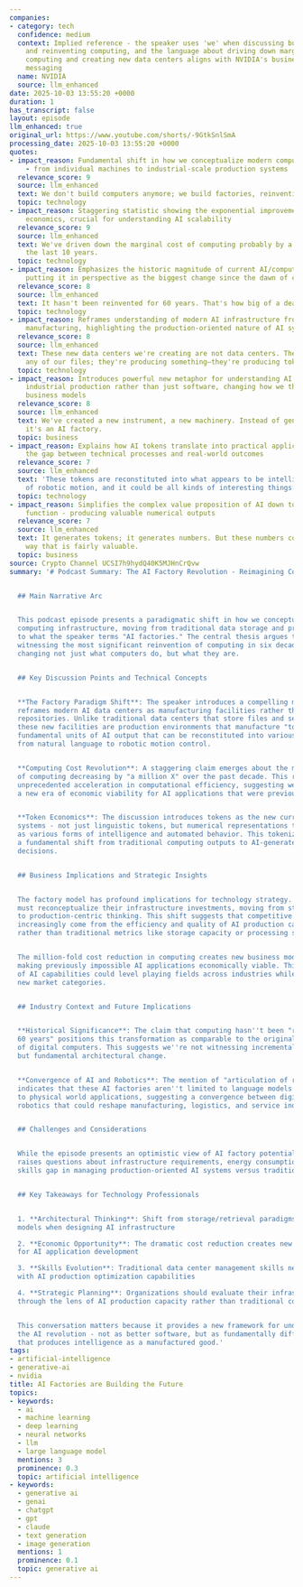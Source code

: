 ```yaml
---
companies:
- category: tech
  confidence: medium
  context: Implied reference - the speaker uses 'we' when discussing building AI factories
    and reinventing computing, and the language about driving down marginal cost of
    computing and creating new data centers aligns with NVIDIA's business model and
    messaging
  name: NVIDIA
  source: llm_enhanced
date: 2025-10-03 13:55:20 +0000
duration: 1
has_transcript: false
layout: episode
llm_enhanced: true
original_url: https://www.youtube.com/shorts/-9GtkSnlSmA
processing_date: 2025-10-03 13:55:20 +0000
quotes:
- impact_reason: Fundamental shift in how we conceptualize modern computing infrastructure
    - from individual machines to industrial-scale production systems
  relevance_score: 9
  source: llm_enhanced
  text: We don't build computers anymore; we build factories, reinventing computing.
  topic: technology
- impact_reason: Staggering statistic showing the exponential improvement in computing
    economics, crucial for understanding AI scalability
  relevance_score: 9
  source: llm_enhanced
  text: We've driven down the marginal cost of computing probably by a million X in
    the last 10 years.
  topic: technology
- impact_reason: Emphasizes the historic magnitude of current AI/computing transformation,
    putting it in perspective as the biggest change since the dawn of computing
  relevance_score: 8
  source: llm_enhanced
  text: It hasn't been reinvented for 60 years. That's how big of a deal it is.
  topic: technology
- impact_reason: Reframes understanding of modern AI infrastructure from storage to
    manufacturing, highlighting the production-oriented nature of AI systems
  relevance_score: 8
  source: llm_enhanced
  text: These new data centers we're creating are not data centers. They're not storing
    any of our files; they're producing something—they're producing tokens.
  topic: technology
- impact_reason: Introduces powerful new metaphor for understanding AI systems as
    industrial production rather than just software, changing how we think about AI
    business models
  relevance_score: 8
  source: llm_enhanced
  text: We've created a new instrument, a new machinery. Instead of generative AI,
    it's an AI factory.
  topic: business
- impact_reason: Explains how AI tokens translate into practical applications, bridging
    the gap between technical processes and real-world outcomes
  relevance_score: 7
  source: llm_enhanced
  text: 'These tokens are reconstituted into what appears to be intelligence: articulation
    of robotic motion, and it could be all kinds of interesting things.'
  topic: technology
- impact_reason: Simplifies the complex value proposition of AI down to its core economic
    function - producing valuable numerical outputs
  relevance_score: 7
  source: llm_enhanced
  text: It generates tokens; it generates numbers. But these numbers constitute a
    way that is fairly valuable.
  topic: business
source: Crypto Channel UCSI7h9hydQ40K5MJHnCrQvw
summary: '# Podcast Summary: The AI Factory Revolution - Reimagining Computing Infrastructure


  ## Main Narrative Arc


  This podcast episode presents a paradigmatic shift in how we conceptualize modern
  computing infrastructure, moving from traditional data storage and processing models
  to what the speaker terms "AI factories." The central thesis argues that we''re
  witnessing the most significant reinvention of computing in six decades, fundamentally
  changing not just what computers do, but what they are.


  ## Key Discussion Points and Technical Concepts


  **The Factory Paradigm Shift**: The speaker introduces a compelling metaphor that
  reframes modern AI data centers as manufacturing facilities rather than storage
  repositories. Unlike traditional data centers that store files and serve content,
  these new facilities are production environments that manufacture "tokens" - the
  fundamental units of AI output that can be reconstituted into various forms of intelligence,
  from natural language to robotic motion control.


  **Computing Cost Revolution**: A staggering claim emerges about the marginal cost
  of computing decreasing by "a million X" over the past decade. This represents an
  unprecedented acceleration in computational efficiency, suggesting we''ve entered
  a new era of economic viability for AI applications that were previously cost-prohibitive.


  **Token Economics**: The discussion introduces tokens as the new currency of AI
  systems - not just linguistic tokens, but numerical representations that can manifest
  as various forms of intelligence and automated behavior. This tokenization represents
  a fundamental shift from traditional computing outputs to AI-generated content and
  decisions.


  ## Business Implications and Strategic Insights


  The factory model has profound implications for technology strategy. Organizations
  must reconceptualize their infrastructure investments, moving from storage-centric
  to production-centric thinking. This shift suggests that competitive advantage will
  increasingly come from the efficiency and quality of AI production capabilities
  rather than traditional metrics like storage capacity or processing speed.


  The million-fold cost reduction in computing creates new business model opportunities,
  making previously impossible AI applications economically viable. This democratization
  of AI capabilities could level playing fields across industries while creating entirely
  new market categories.


  ## Industry Context and Future Implications


  **Historical Significance**: The claim that computing hasn''t been "reinvented for
  60 years" positions this transformation as comparable to the original development
  of digital computers. This suggests we''re not witnessing incremental improvement
  but fundamental architectural change.


  **Convergence of AI and Robotics**: The mention of "articulation of robotic motion"
  indicates that these AI factories aren''t limited to language models but extend
  to physical world applications, suggesting a convergence between digital AI and
  robotics that could reshape manufacturing, logistics, and service industries.


  ## Challenges and Considerations


  While the episode presents an optimistic view of AI factory potential, the transformation
  raises questions about infrastructure requirements, energy consumption, and the
  skills gap in managing production-oriented AI systems versus traditional IT infrastructure.


  ## Key Takeaways for Technology Professionals


  1. **Architectural Thinking**: Shift from storage/retrieval paradigms to production/manufacturing
  models when designing AI infrastructure

  2. **Economic Opportunity**: The dramatic cost reduction creates new possibilities
  for AI application development

  3. **Skills Evolution**: Traditional data center management skills need augmentation
  with AI production optimization capabilities

  4. **Strategic Planning**: Organizations should evaluate their infrastructure roadmaps
  through the lens of AI production capacity rather than traditional computing metrics


  This conversation matters because it provides a new framework for understanding
  the AI revolution - not as better software, but as fundamentally different machinery
  that produces intelligence as a manufactured good.'
tags:
- artificial-intelligence
- generative-ai
- nvidia
title: AI Factories are Building the Future
topics:
- keywords:
  - ai
  - machine learning
  - deep learning
  - neural networks
  - llm
  - large language model
  mentions: 3
  prominence: 0.3
  topic: artificial intelligence
- keywords:
  - generative ai
  - genai
  - chatgpt
  - gpt
  - claude
  - text generation
  - image generation
  mentions: 1
  prominence: 0.1
  topic: generative ai
---
```


<!-- Episode automatically generated from analysis data -->
<!-- Processing completed: 2025-10-03 13:55:20 UTC -->
